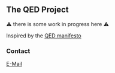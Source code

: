 ## The QED Project

⚠️ there is some work in progress here ⚠️

Inspired by the [QED manifesto](http://www.cs.ru.nl/~freek/qed/qed.html)

### Contact

[E-Mail](mailto:contact@lucalewin.dev)
